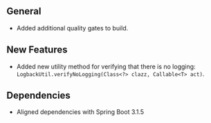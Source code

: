 ## General

* Added additional quality gates to build.

## New Features

* Added new utility method for verifying that there is no logging: `LogbackUtil.verifyNoLogging(Class<?> clazz, Callable<T> act)`.

## Dependencies

* Aligned dependencies with Spring Boot 3.1.5